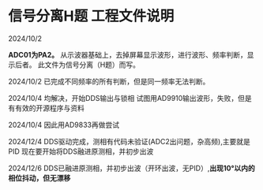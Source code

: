 # 信号分离H题 工程文件说明


2024/10/2

**ADC01为PA2。**
从示波器基础上，去掉屏幕显示波形，进行波形、频率判断，显示后者。
此文件为信号分离（H题）而写。

2024/10/2
已完成不同频率的所有判断，但是同一频率无法判断。

2024/10/4
均解决，开始DDS输出与锁相
试图用AD9910输出波形，失败，但是有有效的开源程序与资料

2024/10/4
因此用AD9833再做尝试

2024/12/4
DDS驱动完成，测相有代码未验证(ADC2出问题，杂高频),主要就是PID
现在要开始将DDS融进原测相，并初步出波

2024/12/6
DDS已融进原测相，并初步出波（开环出波，无PID）,**出现10°以内的相位抖动，但无漂移**





